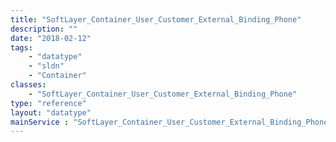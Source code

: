 ```yaml
---
title: "SoftLayer_Container_User_Customer_External_Binding_Phone"
description: ""
date: "2018-02-12"
tags:
    - "datatype"
    - "sldn"
    - "Container"
classes:
    - "SoftLayer_Container_User_Customer_External_Binding_Phone"
type: "reference"
layout: "datatype"
mainService : "SoftLayer_Container_User_Customer_External_Binding_Phone"
---
```

